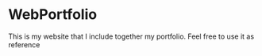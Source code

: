 # WebPortfolio
This is my website that I include together my portfolio. Feel free to use it as reference
